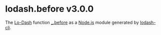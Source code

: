 # lodash.before v3.0.0

The [Lo-Dash](https://lodash.com/) function [_.before](http://lodash.com/docs#before) as a [Node.js](http://nodejs.org/) module generated by [lodash-cli](https://www.npmjs.com/package/lodash-cli).
